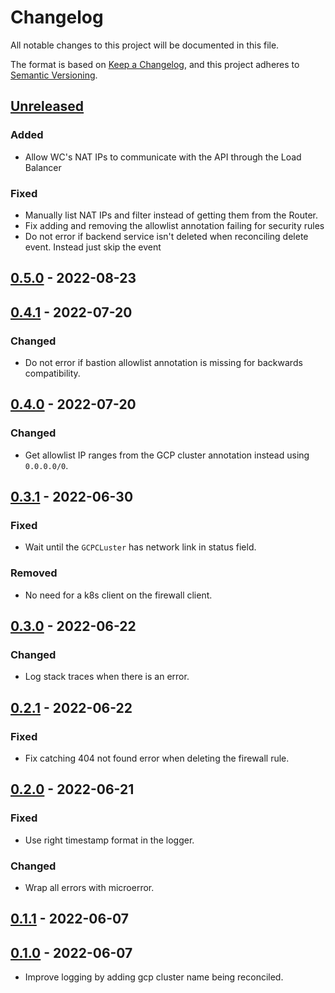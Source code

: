 # Changelog

All notable changes to this project will be documented in this file.

The format is based on [Keep a Changelog](https://keepachangelog.com/en/1.0.0/),
and this project adheres to [Semantic Versioning](https://semver.org/spec/v2.0.0.html).

## [Unreleased]

### Added

- Allow WC's NAT IPs to communicate with the API through the Load Balancer

### Fixed

- Manually list NAT IPs and filter instead of getting them from the Router.
- Fix adding and removing the allowlist annotation failing for security rules
- Do not error if backend service isn't deleted when reconciling delete event. Instead just skip the event

## [0.5.0] - 2022-08-23

## [0.4.1] - 2022-07-20

### Changed

- Do not error if bastion allowlist annotation is missing for backwards compatibility.

## [0.4.0] - 2022-07-20

### Changed

- Get allowlist IP ranges from the GCP cluster annotation instead using `0.0.0.0/0`.

## [0.3.1] - 2022-06-30

### Fixed

- Wait until the `GCPCLuster` has network link in status field.

### Removed

- No need for a k8s client on the firewall client.

## [0.3.0] - 2022-06-22

### Changed

- Log stack traces when there is an error.

## [0.2.1] - 2022-06-22

### Fixed

- Fix catching 404 not found error when deleting the firewall rule.

## [0.2.0] - 2022-06-21

### Fixed

- Use right timestamp format in the logger.

### Changed

- Wrap all errors with microerror.

## [0.1.1] - 2022-06-07

## [0.1.0] - 2022-06-07

- Improve logging by adding gcp cluster name being reconciled.

[Unreleased]: https://github.com/giantswarm/capg-firewall-rule-operator/compare/v0.5.0...HEAD
[0.5.0]: https://github.com/giantswarm/capg-firewall-rule-operator/compare/v0.4.1...v0.5.0
[0.4.1]: https://github.com/giantswarm/capg-firewall-rule-operator/compare/v0.4.0...v0.4.1
[0.4.0]: https://github.com/giantswarm/capg-firewall-rule-operator/compare/v0.3.1...v0.4.0
[0.3.1]: https://github.com/giantswarm/capg-firewall-rule-operator/compare/v0.3.0...v0.3.1
[0.3.0]: https://github.com/giantswarm/capg-firewall-rule-operator/compare/v0.2.1...v0.3.0
[0.2.1]: https://github.com/giantswarm/capg-firewall-rule-operator/compare/v0.2.0...v0.2.1
[0.2.0]: https://github.com/giantswarm/capg-firewall-rule-operator/compare/v0.1.1...v0.2.0
[0.1.1]: https://github.com/giantswarm/capg-firewall-rule-operator/compare/v0.1.0...v0.1.1
[0.1.0]: https://github.com/giantswarm/capg-firewall-rule-operator/releases/tag/v0.1.0
